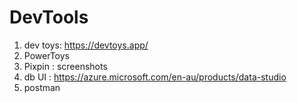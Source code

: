 # DevTools

1. dev toys: https://devtoys.app/
2. PowerToys
3. Pixpin : screenshots
4. db UI : https://azure.microsoft.com/en-au/products/data-studio
5. postman
